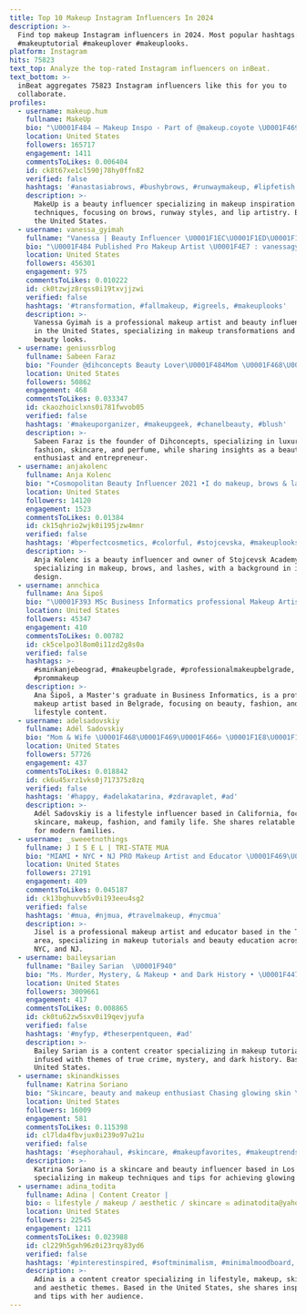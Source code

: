 ```yaml
---
title: Top 10 Makeup Instagram Influencers In 2024
description: >-
  Find top makeup Instagram influencers in 2024. Most popular hashtags: #makeup
  #makeuptutorial #makeuplover #makeuplooks.
platform: Instagram
hits: 75823
text_top: Analyze the top-rated Instagram influencers on inBeat.
text_bottom: >-
  inBeat aggregates 75823 Instagram influencers like this for you to
  collaborate.
profiles:
  - username: makeup.hum
    fullname: MakeUp
    bio: "\U0001F484 — Makeup Inspo - Part of @makeup.coyote \U0001F469‍\U0001F467‍\U0001F467 \U0001F4E9 — DM for Features, Promos, Collabs & PR \U0001F516 — Tag and use #makeuphum in your posts"
    location: United States
    followers: 165717
    engagement: 1411
    commentsToLikes: 0.006404
    id: ck8t67xe1cl590j78hy0ffn82
    verified: false
    hashtags: '#anastasiabrows, #bushybrows, #runwaymakeup, #lipfetish'
    description: >-
      MakeUp is a beauty influencer specializing in makeup inspiration and
      techniques, focusing on brows, runway styles, and lip artistry. Based in
      the United States.
  - username: vanessa_gyimah
    fullname: "Vanessa | Beauty Influencer \U0001F1EC\U0001F1ED\U0001F1FA\U0001F1F8"
    bio: "\U0001F484 Published Pro Makeup Artist \U0001F4E7 : vanessagyimah@a3artistsagency.com"
    location: United States
    followers: 456301
    engagement: 975
    commentsToLikes: 0.010222
    id: ck0tzwjz8rqss0i19txvjjzwi
    verified: false
    hashtags: '#transformation, #fallmakeup, #igreels, #makeuplooks'
    description: >-
      Vanessa Gyimah is a professional makeup artist and beauty influencer based
      in the United States, specializing in makeup transformations and diverse
      beauty looks.
  - username: geniussrblog
    fullname: Sabeen Faraz
    bio: "Founder @dihconcepts Beauty Lover\U0001F484Mom \U0001F468‍\U0001F468‍\U0001F466 | Entrepreneur Luxury Makeup| Fashion| Skincare| Perfume \U0001F4CD: Virginia, USA \U0001F4E7 : geniussr2000@gmail.com"
    location: United States
    followers: 50862
    engagement: 468
    commentsToLikes: 0.033347
    id: ckaozhoiclxns0i781fwvob05
    verified: false
    hashtags: '#makeuporganizer, #makeupgeek, #chanelbeauty, #blush'
    description: >-
      Sabeen Faraz is the founder of Dihconcepts, specializing in luxury makeup,
      fashion, skincare, and perfume, while sharing insights as a beauty
      enthusiast and entrepreneur.
  - username: anjakolenc
    fullname: Anja Kolenc
    bio: "•Cosmopolitan Beauty Influencer 2021 •I do makeup, brows & lashes •Owner of @stojcevskacademy •\U0001F393 Interior designer"
    location: United States
    followers: 14120
    engagement: 1523
    commentsToLikes: 0.01384
    id: ck15qhrio2wjk0i195jzw4mnr
    verified: false
    hashtags: '#bperfectcosmetics, #colorful, #stojcevska, #makeuplooks'
    description: >-
      Anja Kolenc is a beauty influencer and owner of Stojcevsk Academy,
      specializing in makeup, brows, and lashes, with a background in interior
      design.
  - username: annchica
    fullname: Ana Šipoš
    bio: "\U0001F393 MSc Business Informatics professional Makeup Artist\U0001F4CDBelgrade booking and info > dm beauty | fashion | lifestyle \U0001F48C annchicacontact@gmail.com"
    location: United States
    followers: 45347
    engagement: 410
    commentsToLikes: 0.00782
    id: ck5celpo3l8om0i11zd2g8s0a
    verified: false
    hashtags: >-
      #sminkanjebeograd, #makeupbelgrade, #professionalmakeupbelgrade,
      #prommakeup
    description: >-
      Ana Šipoš, a Master's graduate in Business Informatics, is a professional
      makeup artist based in Belgrade, focusing on beauty, fashion, and
      lifestyle content.
  - username: adelsadovskiy
    fullname: Adél Sadovskiy
    bio: "Mom & Wife \U0001F468‍\U0001F469‍\U0001F466✡️ \U0001F1E8\U0001F1FF\U0001F1FA\U0001F1F8Skin care , Makeup , Life in California , fashion and Fun \U0001F9EC @probeautydrop adelasadovskiy@gmail.com YouTube \U0001F447\U0001F3FB"
    location: United States
    followers: 57726
    engagement: 437
    commentsToLikes: 0.018842
    id: ck6u45xrz1vks0j717375z8zq
    verified: false
    hashtags: '#happy, #adelakatarina, #zdravaplet, #ad'
    description: >-
      Adél Sadovskiy is a lifestyle influencer based in California, focusing on
      skincare, makeup, fashion, and family life. She shares relatable content
      for modern families.
  - username: _sweeetnothings
    fullname: J I S E L | TRI-STATE MUA
    bio: "MIAMI • NYC • NJ PRO Makeup Artist and Educator \U0001F469\U0001F3FB‍\U0001F3A8 Shop @byjisel ☁️ Also me @jiselclouds \U0001F4A8 Bookings + Courses + Links \U0001F447\U0001F3FC"
    location: United States
    followers: 27191
    engagement: 409
    commentsToLikes: 0.045187
    id: ck13bghuvvb5v0i193eeu4sg2
    verified: false
    hashtags: '#mua, #njmua, #travelmakeup, #nycmua'
    description: >-
      Jisel is a professional makeup artist and educator based in the Tri-State
      area, specializing in makeup tutorials and beauty education across Miami,
      NYC, and NJ.
  - username: baileysarian
    fullname: "Bailey Sarian  \U0001F940"
    bio: "Ms. Murder, Mystery, & Makeup • and Dark History • \U0001F447\U0001F3FC * New Video * & My Social Links :"
    location: United States
    followers: 3009661
    engagement: 417
    commentsToLikes: 0.008865
    id: ck0tu62zw5sxv0i19qevjyufa
    verified: false
    hashtags: '#myfyp, #theserpentqueen, #ad'
    description: >-
      Bailey Sarian is a content creator specializing in makeup tutorials
      infused with themes of true crime, mystery, and dark history. Based in the
      United States.
  - username: skinandkisses
    fullname: Katrina Soriano
    bio: "Skincare, beauty and makeup enthusiast Chasing glowing skin \U0001F609✨ soon-to-be \U0001F470\U0001F3FB \U0001F48D Filipina \U0001F1F5\U0001F1ED in Los Angeles, CA ⬇️ Links ⬇️"
    location: United States
    followers: 16009
    engagement: 581
    commentsToLikes: 0.115398
    id: cl7lda4fbvjux0i239o97u21u
    verified: false
    hashtags: '#sephorahaul, #skincare, #makeupfavorites, #makeuptrends'
    description: >-
      Katrina Soriano is a skincare and beauty influencer based in Los Angeles,
      specializing in makeup techniques and tips for achieving glowing skin.
  - username: adina_todita
    fullname: Adina | Content Creator |
    bio: ▫️ lifestyle / makeup / aesthetic / skincare ✉️ adinatodita@yahoo.com
    location: United States
    followers: 22545
    engagement: 1211
    commentsToLikes: 0.023988
    id: cl229h5gxh96z0i23rqy83yd6
    verified: false
    hashtags: '#pinterestinspired, #softminimalism, #minimalmoodboard, #aestheticfeed'
    description: >-
      Adina is a content creator specializing in lifestyle, makeup, skincare,
      and aesthetic themes. Based in the United States, she shares inspiration
      and tips with her audience.
---
```


